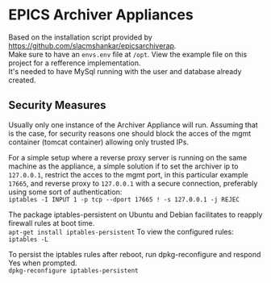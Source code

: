 # EPICS Archiver Appliances
Based on the installation script provided by <href>https://github.com/slacmshankar/epicsarchiverap</href>.<br>
Make sure to have an `envs.env` file at `/opt`. View the example file on this project for a refference implementation.<br>
It's needed to have MySql running with the user and database already created.

## Security Measures
Usually only one instance of the Archiver Appliance will run. Assuming that is the case, for security reasons
one should block the acces of the mgmt container (tomcat container) allowing only trusted IPs.<br>

For a simple setup where a reverse proxy server is running on the same machine as the appliance, a simple solution if to set the archiver ip to 
`127.0.0.1`, restrict the acces to the mgmt port, in this particular example `17665`, and reverse proxy to `127.0.0.1` with a secure connection, preferably using some sort of authentication:<br>
`iptables -I INPUT 1 -p tcp --dport 17665 ! -s 127.0.0.1 -j REJEC`

The package iptables-persistent on Ubuntu and Debian facilitates to reapply firewall rules at boot time.<br>
`apt-get install iptables-persistent`
To view the configured rules:
`iptables -L`

To persist the iptables rules after reboot, run dpkg-reconfigure and respond Yes when prompted.<br>
`dpkg-reconfigure iptables-persistent`



